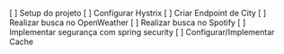 [ ] Setup do projeto
[ ] Configurar Hystrix
[ ] Criar Endpoint de City
[ ] Realizar busca no OpenWeather
[ ] Realizar busca no Spotify
[ ] Implementar segurança com spring security
[ ] Configurar/Implementar Cache
